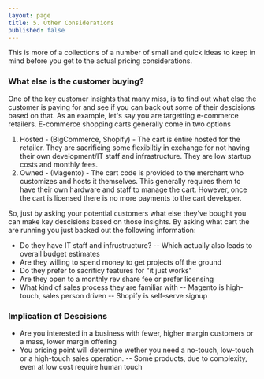 ```yaml
---
layout: page
title: 5. Other Considerations
published: false
---
```


This is more of a collections of a number of small and quick ideas to keep in mind before you get to the actual pricing considerations.

### What else is the customer buying?
One of the key customer insights that many miss, is to find out what else the customer is paying for and see if you can back out some of their descisions based on that. As an example, let's say you are targetting e-commerce retailers. E-commerce shopping carts generally come in two options 

1. Hosted - (BigCommerce, Shopify) - The cart is entire hosted for the retailer. They are sacrificing some flexibiltiy in exchange for not having their own development/IT staff and infrastructure. They are low startup costs and monthly fees.
2. Owned - (Magento) - The cart code is provided to the merchant who customizes and hosts it themselves. This generally requires them to have their own hardware and staff to manage the cart. However, once the cart is licensed there is no more payments to the cart developer.

So, just by asking your potential customers what else they've bought you can make key descisions based on those insights. By asking what cart the are running you just backed out the following information:

- Do they have IT staff and infrustructure?
-- Which actually also leads to overall budget estimates
- Are they willing to spend money to get projects off the ground
- Do they prefer to sacrificy features for "it just works"
- Are they open to a monthly rev share fee or prefer licensing
- What kind of sales process they are familiar with
-- Magento is high-touch, sales person driven
-- Shopify is self-serve signup
   

### Implication of Descisions

- Are you interested in a business with fewer, higher margin customers or a mass, lower margin offering
- You pricing point will determine wether you need a no-touch, low-touch or a high-touch sales operation.
-- Some products, due to complexity, even at low cost require human touch
    
